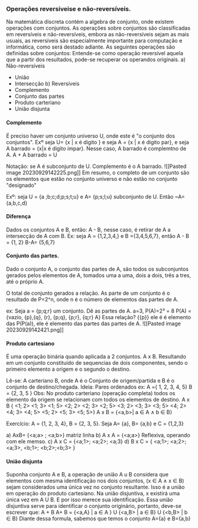 ### Operações reversiveise e não-reversíveis. 
Na matemática discreta contém a algebra de conjunto, onde existem operações com conjuntos. As operações sobre conjuntos são classificadas em reversíveis e não-reversíveis, embora as não-reversíveis sejam as mais usuais, as reversíveis são especialmente importante para computação e informática, como será destado adiante. As seguintes operações são definidas sobre conjuntos:
Entende-se como operação reversível aquela que a partir dos resultados, pode-se recuperar os operandos originais. 
a) Não-reversíveis
* União
* Intersecção
b) Reversíveis
* Complemento
* Conjunto das partes
* Produto carteriano
* União disjunta
#### Complemento
É preciso haver um conjunto universo U, onde este é "o conjunto dos conjuntos". Exº seja U= {x | x é digito } e seja A = {x | x é digito par}, e seja A barrado = {x|x é digito ímpar}. Nesse caso, A barrado é complemtno de A. 
A + A barrado = U

Notação: se A é subconjunto de U. Complemento é o A barrado.
![[Pasted image 20230929142225.png]]
Em resumo, o completo de um conjunto são os elementos que estão no conjunto universo e não estão no conjunto "designado"

Exº: seja U = {a ;b;c;d;p;s;t;u} e A= {p;s;l;u} subconjunto de U. Então ~A={a,b,c,d}

#### Diferença
Dados os conjuntos A e B, então: A - B, nesse caso, é retirar de A a intersecção de A com B. Ex: seja A = {1,2,3,4,} e B ={3,4,5,6,7}, então A - B = {1, 2} B-A= {5,6,7}

#### Conjunto das partes.
Dado o conjunto A, o conjunto das partes de A, são todos os subconjuntos gerados pelos elementos de A, tomados uma a uma, dois a dois, três a tres, até o próprio A. 

O total de conjunto gerados a relação. As parte de um conjunto é o resultado de P=2^n, onde n é o número de elementos das partes de A. 

ex: Seja a = {p;q;r} um conjunto. Dê as partes de A. 
a=3, P(A)=2³ = 8 
P(A) = {vazio, {p},{q}, {r}, {p;q}, {p;r}, {q;r} A}
Essa relação? {{p}} ele é é elemento das P(P(a)), ele é elemento das partes das partes de A.
![[Pasted image 20230929142421.png]]

#### Produto cartesiano
É uma operação binária quando aplicada a 2 conjuntos. A x B. Resultando em um conjunto constituído de sequencias de dois componentes, sendo o primeiro elemento a origem e o segundo o destino. 

Lê-se: A carteriano B, onde A é o Conjunto de origem/partida e B é o conjunto de destino/chegada. 
Ideia: Pares ordenados
ex: A ={ 1, 2, 3, 4, 5}
B = {2, 3, 5 }
Obs: No produto carteriano (operação completa) todos os elemento da origem se relacionam com todos os elementos de destino. 
A x B { <1; 2> <1; 3> <1; 5> <2; 2> <2; 3> <2; 5> <3; 2> <3; 3> <3; 5> <4; 2> <4; 3> <4; 5> <5; 2> <5; 3> <5; 5>}
A x B = {<a,b>| a $\in$ A $\land$ b $\in$ B}

Exercício:
A = {1, 2, 3, 4},  B = {2, 3, 5}.
Seja A= {a}, B= {a,b} e C = {1,2,3}

a) AxB= {<a;a> ; <a;b>} matriz linha
b) A x A = {<a;a>} Reflexiva, operando com ele memso.
c) A x C = {<a;1>; <a;2>; <a;3}
d) B x C = { <a;1>; <a;2>; <a;3>,
					<b;1>; <b;2>;<b;3> }

#### União disjunta
Suponha conjunto A e B, a operação de união A u B considera que elementos com mesma identificação nos dois conjuntos, (x $\in$ A $\land$ x $\in$ B) sejam considerados uma única vez no conjunto resultante.  Isso é a união em operação do produto cartesiano.
Na união disjuntiva, x existirá uma única vez em A U B. E por isso merece sua identificação. 
Essa união disjuntiva serve para identificar o conjunto originário, portanto, deve-se escrever que: A + B
A+ B = {<a,A} | a $\in$ A } U {<a,B> | a $\in$ B}  U {<b,B> | b $\in$ B} 
Diante dessa formula, sabemos que temos o conjunto A={a} e B={a,b} 


